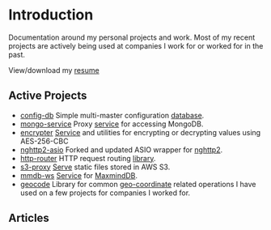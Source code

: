 # Introduction

Documentation around my personal projects and work.  Most of my recent projects are actively
being used at companies I work for or worked for in the past.

View/download my [resume](https://github.com/sptrakesh/sptrakesh.github.io/blob/main/Writerside/images/resume.pdf)

## Active Projects
* [config-db](Config-Db.md) Simple multi-master configuration [database](https://github.com/sptrakesh/config-db).
* [mongo-service](mongo-service.md) Proxy [service](https://github.com/sptrakesh/mongo-service) for accessing MongoDB.
* [encrypter](encrypter.md) [Service](https://github.com/sptrakesh/encrypter) and utilities for encrypting or decrypting values using AES-256-CBC
* [nghttp2-asio](nghttp2-asio.md) Forked and updated ASIO wrapper for [nghttp2](https://github.com/sptrakesh/nghttp2-asio).
* [http-router](http-router.md) HTTP request routing [library](https://github.com/sptrakesh/http-router).
* [s3-proxy](s3-proxy.md) [Serve](https://github.com/sptrakesh/s3-proxy) static files stored in AWS S3.
* [mmdb-ws](mmdb.md) [Service](https://github.com/sptrakesh/mmdb-ws) for [MaxmindDB](https://db-ip.com/db/download/ip-to-city-lite).
* [geocode](geocode.md) Library for common [geo-coordinate](https://github.com/sptrakesh/geocode) related 
  operations I have used on a few projects for companies I worked for.

## Articles
<include from="Articles.md" element-id="article-links"/>
